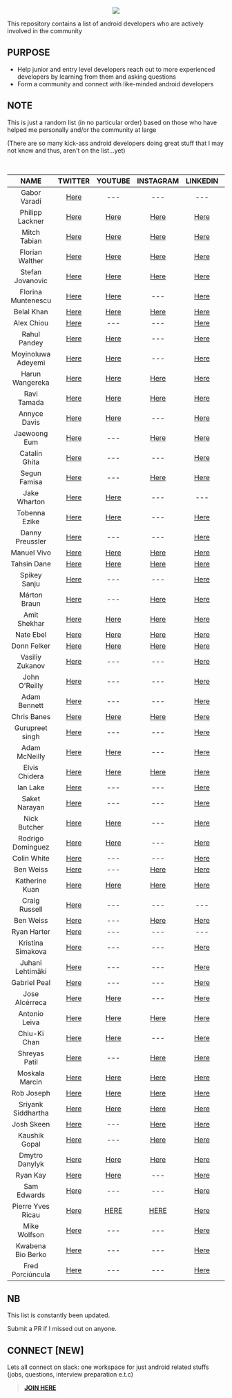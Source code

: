 
<p align="center">
<img src ="https://user-images.githubusercontent.com/39574228/146045767-f9b98ed1-67a7-4fbd-8989-cd76aa95eb98.png">
</p>

<p align="left">
 This repository contains a list of android developers who are actively involved in the community
</p>

## PURPOSE
  - Help junior and entry level developers reach out to more experienced developers by learning from them and asking questions
  - Form a community and connect with like-minded android developers
  
## NOTE
  This is just a random list (in no particular order) based on those who have helped me personally and/or the community at large 
  
  (There are so many kick-ass android developers doing great stuff that I may not know and thus, aren't on the list...yet)

  
<br/>

 | <b>NAME</b>        | TWITTER          | YOUTUBE  | INSTAGRAM  |  LINKEDIN  | GITHUB
| :-------------: |:-------------:| :-----:|  :---------:| :---------:| :---------:|
| Gabor Varadi     | <a href="https://twitter.com/zhuinden/">Here</a> | --- | --- | --- | <a href="https://github.com/zhuinden">Here</a> | 
| Philipp Lackner    | <a href="https://twitter.com/plcoding/">Here</a> | <a href="https://www.youtube.com/channel/UCKNTZMRHPLXfqlbdOI7mCkg/">Here</a> | <a href="https://www.instagram.com/philipplackner_official/">Here</a>  |  <a href="https://www.linkedin.com/in/philipp-lackner/">Here</a> | <a href="https://github.com/philipplackner/">Here</a> | 
  | Mitch Tabian |  <a href="https://twitter.com/mitch_tabian/">Here</a>  | <a href="https://www.youtube.com/channel/UCoNZZLhPuuRteu02rh7bzsw/">Here</a>  |  <a href="https://www.instagram.com/codingwithmitch/">Here</a> | <a href="https://www.linkedin.com/in/mitch-tabian-995994b2/">Here</a> | <a href="https://github.com/mitchtabian/">Here</a> | 
|  Florian Walther |  <a href="https://twitter.com/codinginflow/">Here</a>  | <a href="https://www.youtube.com/channel/UC_Fh8kvtkVPkeihBs42jGcA/">Here</a>  |  <a href="https://www.instagram.com/codinginflow/">Here</a> | <a href="https://www.linkedin.com/in/florianwalther90/">Here</a> | <a href="https://github.com/codinginflow/">Here</a> | 
| Stefan Jovanovic |  <a href="https://twitter.com/stevdzas/">Here</a>  | <a href="https://www.youtube.com/c/StevdzaSan/">Here</a>  |  <a href="https://www.instagram.com/stevdza_san/">Here</a> | <a href="https://www.linkedin.com/in/stefan-jovanovic-850651168/">Here</a> | <a href="https://github.com/stevdza-san/">Here</a> | 
  | Florina Muntenescu |  <a href="https://twitter.com/FMuntenescu/">Here</a>  | <a href="https://www.youtube.com/channel/UC8_H4SVAuupaB6ZjMDfGx7g/">Here</a>  | --- | <a href="https://www.linkedin.com/in/florina-muntenescu-314b8921/" >Here</a> | <a href="https://github.com/florina-muntenescu/">Here</a> | 
 |  Belal Khan |  <a href="https://twitter.com/probelalkhan/">Here</a>  | <a href="https://www.youtube.com/channel/UC9YTuDeKzDoyOphWHtdK0jA/">Here</a>  |  <a href="https://www.instagram.com/probelalkhan/">Here</a> | <a href="https://www.linkedin.com/in/probelalkhan/">Here</a> | <a href="https://github.com/probelalkhan/">Here</a> | 
  |  Alex Chiou |  <a href="https://twitter.com/alexchiou/">Here</a>  | ---  |  --- | <a href="https://www.linkedin.com/in/alexander-chiou/">Here</a> | <a href="https://github.com/Gear61/">Here</a> | 
  | Rahul Pandey |  <a href="https://twitter.com/rpandey1234/">Here</a>  | <a href="https://www.youtube.com/c/RahulPandeyrkp/">Here</a>  | --- | <a href="https://www.linkedin.com/in/rpandey1234/">Here</a> | <a href="https://github.com/rpandey1234/">Here</a> | 
  | Moyinoluwa Adeyemi |  <a href="https://twitter.com/moyheen/">Here</a>  | <a href="https://www.youtube.com/channel/UCtn3JXTnVXvlS2Lz4Znzgow/">Here</a>  | --- | <a href="https://www.linkedin.com/in/moyinoluwa/">Here</a> | <a href="https://github.com/moyheen/">Here</a> | 
   | Harun Wangereka |  <a href="https://twitter.com/wangerekaharun/">Here</a>  | <a href="https://www.youtube.com/channel/UC0Sbc-pfrc580pbWwUzQ4Bg/">Here</a>  | <a href="https://www.instagram.com/wangerekaharun/">Here</a> | <a href="https://www.linkedin.com/in/harun-wangereka-442b37b9/">Here</a> | <a href="https://github.com/wangerekaharun/">Here</a> | 
 | Ravi Tamada |  <a href="https://twitter.com/ravitamada/">Here</a>  | <a href="https://www.youtube.com/user/androidhive/">Here</a>  | <a href="https://www.instagram.com/ravitamada/">Here</a> | <a href="https://www.linkedin.com/in/ravi-tamada/" >Here</a> | <a href="https://github.com/ravi8x/">Here</a> | 
  | Annyce Davis |  <a href="https://twitter.com/brwngrldev/">Here</a>  | <a href="https://www.youtube.com/c/AnnyceDavis/">Here</a>  | --- | <a href="https://www.linkedin.com/in/annycedavis/" >Here</a> | <a href="https://github.com/adavis/">Here</a> | 
 | Jaewoong Eum |  <a href="https://twitter.com/github_skydoves/">Here</a>  |  ---  | <a href="https://www.instagram.com/jw_eum/">Here</a> | <a href="https://www.linkedin.com/in/skydoves/" >Here</a> | <a href="https://github.com/skydoves/">Here</a> | 
 | Catalin Ghita |  <a href="https://twitter.com/CatalinGhita4/">Here</a>  |  ---  | --- | <a href="https://www.linkedin.com/in/catalin-ghita-590504127/" >Here</a> | <a href="https://github.com/catalinghita8/">Here</a> | 
 | Segun Famisa |  <a href="https://twitter.com/segunfamisa/">Here</a>  | ---  | <a href="https://www.instagram.com/segunfamisa/">Here</a> | <a href="https://www.linkedin.com/in/segunfamisa/" >Here</a> | <a href="https://github.com/segunfamisa">Here</a> | 
  | Jake Wharton |  <a href="https://twitter.com/JakeWharton/">Here</a>  | <a href="https://www.youtube.com/c/JakeWharton/">Here</a>  | --- | --- | <a href="https://github.com/JakeWharton/">Here</a> | 
 | Tobenna Ezike |  <a href="https://twitter.com/T0bey_/">Here</a>  |  <a href="https://www.youtube.com/channel/UCdYgVkD3fP3rBjiiiiilb9Q/">Here</a>  | --- | <a href="https://www.linkedin.com/in/tobenna-ezike/" >Here</a> | <a href="https://github.com/Ezike/">Here</a> |
  | Danny Preussler |  <a href="https://twitter.com/PreusslerBerlin/">Here</a>  | --- | --- | <a href="https://www.linkedin.com/in/preusslerberlin/" >Here</a> | <a href="https://github.com/dpreussler/">Here</a> |
 |  Manuel Vivo |  <a href="https://twitter.com/manuelvicnt/">Here</a>  | <a href="https://www.youtube.com/playlist?list=PLFLx5voZ6zgt1eoCGO4rdkTXmr6XA4D_q/">Here</a>  |  <a href="https://www.instagram.com/manuelvicnt/">Here</a> | <a href="https://www.linkedin.com/in/manuel-vicente-vivo-54498653/">Here</a> | <a href="https://github.com/manuelvicnt/">Here</a> | 
  | Tahsin Dane |  <a href="https://twitter.com/tasomaniac/">Here</a>  | <a href="https://www.youtube.com/channel/UCd0ttFt_WObi3kVzMlvuwWA/">Here</a>  |  <a href="https://www.instagram.com/tasomaniac/">Here</a> | <a href="https://www.linkedin.com/in/saidtahsindane/">Here</a> | <a href="https://github.com/tasomaniac/">Here</a> | 
 | Spikey Sanju |  <a href="https://twitter.com/sanjay_spikey/">Here</a>  | ---  | --- | <a href="https://www.linkedin.com/in/spikeysanju/">Here</a> | <a href="https://github.com/Spikeysanju/">Here</a> | 
 | Márton Braun    | <a href="https://twitter.com/zsmb13/">Here</a> | --- | <a href="https://www.instagram.com/zsmb/">Here</a>  |  <a href="https://www.linkedin.com/in/zsmb13/">Here</a> | <a href="https://github.com/zsmb13/">Here</a> | 
  | Amit Shekhar   | <a href="https://twitter.com/amitiitbhu/">Here</a> | <a href="https://www.youtube.com/channel/UCocBChVv7HPx0g5SbnOUv7w/">Here</a> | <a href="https://www.instagram.com/amitshekhariitbhu/">Here</a>  |  <a href="https://www.linkedin.com/in/amit-shekhar-iitbhu/">Here</a> | <a href="https://github.com/amitshekhariitbhu/">Here</a> | 
   | Nate Ebel   | <a href="https://twitter.com/n8ebel/">Here</a> | <a href="https://www.youtube.com/c/goobar/">Here</a> | <a href="https://www.instagram.com/n8ebe/">Here</a>  |  <a href="https://www.linkedin.com/in/n8ebel/">Here</a> | <a href="https://github.com/n8ebel/">Here</a> |
   | Donn Felker   | <a href="https://twitter.com/donnfelker/">Here</a> | <a href="https://www.youtube.com/channel/UCX-K1HK8ejnnQF_GWcMHveg/">Here</a> | <a href="https://www.instagram.com/donnfelker/">Here</a>  |  <a href="https://www.linkedin.com/in/donnfelker/">Here</a> | <a href="https://github.com/donnfelker/">Here</a> |
 | Vasiliy Zukanov  | <a href="https://twitter.com/VasiliyZukanov/">Here</a> | --- | ---  |  <a href="https://www.linkedin.com/in/vasiliy-zukanov/">Here</a> | <a href="https://github.com/techyourchance/">Here</a> | 
 | John O'Reilly  | <a href="https://twitter.com/joreilly/">Here</a> | --- | ---  |  <a href="https://www.linkedin.com/in/johnoreilly/">Here</a> | <a href="https://github.com/joreilly/">Here</a> | 
 | Adam Bennett   | <a href="https://twitter.com/iateyourmic/">Here</a> | --- | --- |  <a href="https://www.linkedin.com/in/adam-bennett-4784b327/">Here</a> | <a href="https://github.com/ditn/">Here</a> |
 | Chris Banes | <a href="https://twitter.com/chrisbanes/">Here</a> | <a href="https://www.youtube.com/c/ChrisBanes/">Here</a> | <a href="https://www.instagram.com/chris_banes/">Here</a>  |  <a href="https://www.linkedin.com/in/chrisbanes/">Here</a> | <a href="https://github.com/chrisbanes/">Here</a> |
 | Gurupreet singh | <a href="https://twitter.com/_gurupreet/">Here</a> | --- | --- |  <a href="https://www.linkedin.com/in/-gurupreet/">Here</a> | <a href="https://github.com/Gurupreet/">Here</a> |
 | Adam McNeilly  | <a href="https://twitter.com/AdamMc331/">Here</a> | <a href="https://www.youtube.com/c/AdamMcNeilly/">Here</a> | --- |  <a href="https://www.linkedin.com/in/adammcneilly/">Here</a> | <a href="https://github.com/AdamMc331/">Here</a> |
 | Elvis Chidera | <a href="https://twitter.com/elvisnchidera/">Here</a> | <a href="https://www.youtube.com/channel/UCC_MzeBWb-NhrlNk72innAA/">Here</a> | <a href="https://www.instagram.com/elvischidera/">Here</a>  |  <a href="https://www.linkedin.com/in/elvischidera/">Here</a> | <a href="https://github.com/elvis10ten/">Here</a> |
 | Ian Lake | <a href="https://twitter.com/ianhlake/">Here</a> | --- | --- |  <a href="https://www.linkedin.com/in/ian-lake-41090711/">Here</a> | <a href="https://github.com/ianhanniballake/">Here</a> |
 | Saket Narayan   | <a href="https://twitter.com/saketme/">Here</a> | --- |  --- |  <a href="https://www.linkedin.com/in/saketme/">Here</a> | <a href="https://github.com/saket/">Here</a> |
 | Nick Butcher   | <a href="https://twitter.com/crafty/">Here</a> | <a href="https://www.youtube.com/c/nickbutcher/">Here</a> | --- |  <a href="https://www.linkedin.com/in/nick-butcher-5831582/">Here</a> | <a href="https://github.com/nickbutcher/">Here</a> |
 | Rodrigo Dominguez   | <a href="https://twitter.com/RodrigoMartinD/">Here</a> | <a href="https://www.youtube.com/channel/UCBs51OPI3dU1hv9yQZ6BOHA/">Here</a> | --- |  <a href="https://www.linkedin.com/in/rodrigo-martin-dominguez-463b5a33/">Here</a> | <a href="https://github.com/rodrigomartind/">Here</a> |
 | Colin White   | <a href="https://twitter.com/colinwhi/">Here</a> | --- | --- |  <a href="https://www.linkedin.com/in/colinrtwhite/">Here</a> | <a href="https://github.com/colinrtwhite/">Here</a> |
 | Ben Weiss   | <a href="https://twitter.com/keyboardsurfer/">Here</a> | --- | <a href="https://www.instagram.com/keyboardsurfer/">Here</a> |  <a href="https://www.linkedin.com/in/keyboardsurfer/">Here</a> | <a href="https://github.com/keyboardsurfer/">Here</a> |
 | Katherine Kuan   | <a href="https://twitter.com/katherine_kuan/">Here</a> | <a href="https://www.youtube.com/c/whatkatfoundout/">Here</a> | <a href="https://www.instagram.com/kat.kuan/">Here</a> |  <a href="https://www.linkedin.com/in/katherine-kuan/">Here</a> | <a href="https://github.com/kkuan2011/">Here</a> |
 | Craig Russell   | <a href="https://twitter.com/trionkidnapper/">Here</a> | --- | --- | --- | <a href="https://github.com/cdrussell/">Here</a> |
 | Ben Weiss   | <a href="https://twitter.com/keyboardsurfer/">Here</a> | --- | <a href="https://www.instagram.com/keyboardsurfer/">Here</a> |  <a href="https://www.linkedin.com/in/keyboardsurfer/">Here</a> | <a href="https://github.com/keyboardsurfer/">Here</a> |
 | Ryan Harter | <a href="https://twitter.com/rharter/">Here</a> | --- | --- |  --- | <a href="https://github.com//rharter/">Here</a> |
 | Kristina Simakova | <a href="https://twitter.com/KristiSimakova/">Here</a> | --- |  --- |  <a href="https://www.linkedin.com/in/ksimakova/">Here</a> | <a href="https://github.com/Kristina-Simakova/">Here</a> |
 | Juhani Lehtimäki | <a href="https://twitter.com/lehtimaeki/">Here</a> | --- |  --- |  <a href="https://www.linkedin.com/in/juhani-lehtim%C3%A4ki-78b327186/">Here</a> | <a href="https://github.com/JuhaniLehtimaeki/">Here</a> |
 | Gabriel Peal | <a href="https://twitter.com/gpeal8/">Here</a> | --- |  --- |  <a href="https://www.linkedin.com/in/gpeal/">Here</a> | <a href="https://github.com/gpeal/">Here</a> |
 | Jose Alcérreca | <a href="https://twitter.com/ppvi/">Here</a> | <a href="https://www.youtube.com/c/JoseAlcerreca">Here</a> |  --- |  <a href="https://www.linkedin.com/in/jose-mar%C3%ADa-alc%C3%A9rreca-01490bb/">Here</a> | <a href="https://github.com/JoseAlcerreca/">Here</a> |
 | Antonio Leiva | <a href="https://twitter.com/lime_cl/">Here</a> | <a href="https://www.youtube.com/channel/UCV31octs5hft6bZmokUgQlA/">Here</a> |  <a href="https://www.instagram.com/antonioleivag/channel/">Here</a> |  <a href="https://www.linkedin.com/in/antoniolg/">Here</a> | <a href="https://github.com/antoniolg/">Here</a> |
 | Chiu-Ki Chan | <a href="https://twitter.com/chiuki/">Here</a> | <a href="https://www.youtube.com/user/chiukichan/">Here</a> |  --- |  <a href="https://www.linkedin.com/learning/instructors/chiu-ki-chan/">Here</a> | <a href="https://github.com/chiuki/">Here</a> |
 | Shreyas Patil | <a href="https://twitter.com/imShreyasPatil/">Here</a> | --- |  <a href="https://instagram.com/shreyaspatil.dev/">Here</a> |  <a href="https://www.linkedin.com/in/patil-shreyas/">Here</a> | <a href="https://github.com/PatilShreyas">Here</a> |
 | Moskala Marcin | <a href="https://twitter.com/marcinmoskala/">Here</a> | <a href="https://www.youtube.com/channel/UCaBtEzdM_3cHoHJRUhdM6wg/">Here</a> |  <a href="https://www.instagram.com/marcinmoskala/">Here</a> |  <a href="https://www.linkedin.com/in/marcin-moskala-6869a864/">Here</a> | <a href="https://github.com/MarcinMoskala/">Here</a> |
 |  Rob Joseph | <a href="https://twitter.com/LowCarbRob/">Here</a> | <a href="https://www.youtube.com/channel/UCzUzruoGpC99Zvk_xbupjdw/">Here</a> |  <a href="https://www.instagram.com/lowcarbrob/">Here</a> |  <a href="https://www.linkedin.com/in/therobj/">Here</a> | <a href="https://github.com/iamrobj/">Here</a> |
 |  Sriyank Siddhartha | <a href="https://twitter.com/sriyanksid/">Here</a> | <a href="https://www.youtube.com/user/smartherd/">Here</a> |  <a href="https://www.instagram.com/sriyank.smartherd/">Here</a> |  <a href="https://www.linkedin.com/in/sriyank/">Here</a> | <a href="https://github.com/smartherd/">Here</a>  |
 | Josh Skeen | <a href="https://twitter.com/mutexkid/">Here</a> | --- |  <a href="https://www.instagram.com/mutexkid/">Here</a> |  <a href="https://www.linkedin.com/in/joshmskeen/">Here</a> | <a href="https://github.com/mutexkid/">Here</a>  |
 |  Kaushik Gopal | <a href="https://twitter.com/kaushikgopal/">Here</a> | --- |  <a href="https://www.instagram.com/kaushikgopa/">Here</a> |  <a href="https://www.linkedin.com/in/gopalkaushik/">Here</a> | <a href="https://github.com/kaushikgopal/">Here</a> |
 | Dmytro Danylyk  | <a href="https://twitter.com/dmytrodanylyk/">Here</a> | <a href="https://www.youtube.com/c/DmytroDanylyk/">Here</a> |  <a href="https://www.instagram.com/dmytrodanylyk/">Here</a> |  <a href="https://www.linkedin.com/in/dmytrodanylyk/">Here</a> | <a href="https://github.com/dmytrodanylyk/">Here</a>  |
 | Ryan Kay  | <a href="https://twitter.com/wiseAss301/">Here</a> | <a href="https://www.youtube.com/channel/UCSwuCetC3YlO1Y7bqVW5GHg/">Here</a> | --- |  <a href="https://www.linkedin.com/in/ryan-kay-808388114/">Here</a> | <a href="https://github.com/BracketCove/">Here</a>  |
 | Sam Edwards | <a href="https://twitter.com/HandstandSam/">Here</a> | --- | --- |  <a href="https://www.linkedin.com/in/handstandsam/">Here</a> | <a href="https://github.com/handstandsam/">Here</a>  |
 | Pierre Yves Ricau  | <a href="https://twitter.com/Piwai/">Here</a> | <a href="https://www.youtube.com/playlist?list=UUvwCJCM8z1sPoPwutqe2ABQ">HERE</a> | <a href="https://www.instagram.com/pyyams/">HERE</a> |  <a href="https://www.linkedin.com/in/piwai/">Here</a> | <a href="https://github.com/pyricau/">Here</a>  |
 | Mike Wolfson | <a href="https://twitter.com/mwolfson/">Here</a> | --- | --- |  <a href="https://www.linkedin.com/in/mswolfson/">Here</a> | <a href="https://github.com/mwolfson/">Here</a>  |
 | Kwabena Bio Berko | <a href="https://twitter.com/KwabenaBerko/">Here</a> | --- | --- |  <a href="https://www.linkedin.com/in/kwabena-bio-berko/">Here</a> | <a href="https://github.com/KwabenBerko/">Here</a>  |
 | Fred Porciúncula | <a href="https://twitter.com/tfcporciuncula/">Here</a> | --- | --- |  <a href="https://www.linkedin.com/in/tfcporciuncula/">Here</a> | <a href="https://github.com/tfcporciuncula/">Here</a>  |
 
 
 ## NB
 This list is constantly been updated.
 
 Submit a PR if I missed out on anyone.
 
 ## CONNECT [NEW]
 
 Lets all connect on slack: one workspace for just android related stuffs (jobs, questions, interview preparation e.t.c)

> <a href="https://join.slack.com/t/androiddevs-1/shared_invite/zt-109v8bkpw-r8qt1K_ADYJ84CffEB~~HQ"><b>JOIN HERE</b></a> 
 
 
